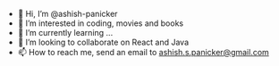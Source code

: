 - 👋 Hi, I’m @ashish-panicker
- 👀 I’m interested in coding, movies and books
- 🌱 I’m currently learning ...
- 💞️ I’m looking to collaborate on React and Java
- 📫 How to reach me, send an email to ashish.s.panicker@gmail.com

<!---
ashish-panicker/ashish-panicker is a ✨ special ✨ repository because its `README.md` (this file) appears on your GitHub profile.
You can click the Preview link to take a look at your changes.
--->
